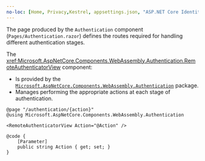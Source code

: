 ```yaml
---
no-loc: [Home, Privacy,Kestrel, appsettings.json, "ASP.NET Core Identity", cookie, Cookie, Blazor, "Blazor Server", "Blazor WebAssembly", "Identity", "Let's Encrypt", Razor, SignalR]
---
```

The page produced by the `Authentication` component (`Pages/Authentication.razor`) defines the routes required for handling different authentication stages.

The <xref:Microsoft.AspNetCore.Components.WebAssembly.Authentication.RemoteAuthenticatorView> component:

* Is provided by the [`Microsoft.AspNetCore.Components.WebAssembly.Authentication`](https://www.nuget.org/packages/Microsoft.AspNetCore.Components.WebAssembly.Authentication/) package.
* Manages performing the appropriate actions at each stage of authentication.

```razor
@page "/authentication/{action}"
@using Microsoft.AspNetCore.Components.WebAssembly.Authentication

<RemoteAuthenticatorView Action="@Action" />

@code {
    [Parameter]
    public string Action { get; set; }
}
```
